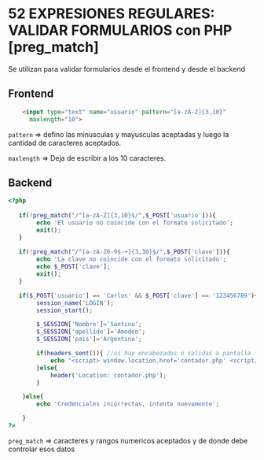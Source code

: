 # 52 EXPRESIONES REGULARES: VALIDAR FORMULARIOS con PHP [preg_match]

Se utilizan para validar formularios desde el frontend y desde el backend

## Frontend
```html
    <input type="text" name="usuario" pattern="[a-zA-Z]{3,10}"
      maxlength="10">
```
`pattern` => defino las minusculas y mayusculas aceptadas y luego la cantidad de caracteres aceptados.
 
`maxlength` => Deja de escribir a los 10 caracteres.
## Backend
```php
<?php
   
   if(!preg_match("/^[a-zA-Z]{3,10}$/",$_POST['usuario'])){
        echo 'El usuario no coincide con el formato solicitado';
        exit();
   }
    
   if(!preg_match("/^[a-zA-Z0-9$-+]{3,30}$/",$_POST['clave'])){
        echo 'La clave no coincide con el formato solicitado';
        echo $_POST['clave'];
        exit();
   }

   if($_POST['usuario'] == 'Carlos' && $_POST['clave'] == '123456789'){
        session_name('LOGIN');
        session_start();

        $_SESSION['Nombre']='Santino';
        $_SESSION['apellido']='Amodeo';
        $_SESSION['pais']='Argentina';

        if(headers_sent()){ //si hay encabezados o salidas a pantalla
            echo "<script> window.location.href='contador.php' <script/>;";
        }else{
            header('Location: contador.php');
        }

    }else{
        echo 'Credenciales incorrectas, intente nuevamente';

    }
?>
```
`preg_match` => caracteres y rangos numericos aceptados y de donde debe controlar esos datos

